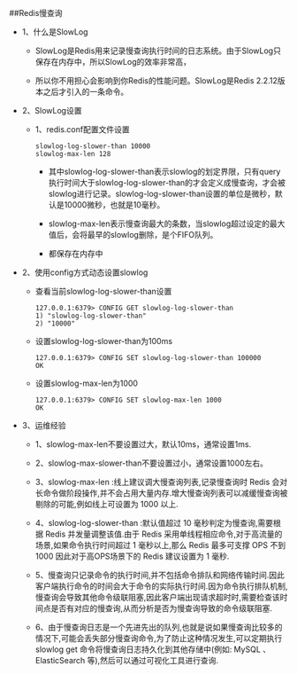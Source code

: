 ##Redis慢查询
- 1、什么是SlowLog
  - SlowLog是Redis用来记录慢查询执行时间的日志系统。由于SlowLog只保存在内存中，所以SlowLog的效率非常高，

  - 所以你不用担心会影响到你Redis的性能问题。SlowLog是Redis 2.2.12版本之后才引入的一条命令。
- 2、SlowLog设置
  - 1、redis.conf配置文件设置

     ```
     slowlog-log-slower-than 10000
     slowlog-max-len 128
     ```
         
    - 其中slowlog-log-slower-than表示slowlog的划定界限，只有query执行时间大于slowlog-log-slower-than的才会定义成慢查询，才会被slowlog进行记录。slowlog-log-slower-than设置的单位是微秒，默认是10000微秒，也就是10毫秒。

    - slowlog-max-len表示慢查询最大的条数，当slowlog超过设定的最大值后，会将最早的slowlog删除，是个FIFO队列。
    - 都保存在内存中

 - 2、使用config方式动态设置slowlog
     -  查看当前slowlog-log-slower-than设置

         ```
         127.0.0.1:6379> CONFIG GET slowlog-log-slower-than
         1) "slowlog-log-slower-than"
         2) "10000"
         ```
      - 设置slowlog-log-slower-than为100ms
        
         ```
         127.0.0.1:6379> CONFIG SET slowlog-log-slower-than 100000
         OK
         ```
       
     - 设置slowlog-max-len为1000
       
         ```
        127.0.0.1:6379> CONFIG SET slowlog-max-len 1000
        OK
         ```
- 3、运维经验
  - 1、slowlog-max-len不要设置过大，默认10ms，通常设置1ms.
  
  - 2、slowlog-max-slower-than不要设置过小，通常设置1000左右。
  - 3、slowlog-max-len :线上建议调大慢查询列表,记录慢查询时 Redis 会对长命令做阶段操作,并不会占用大量内存.增大慢查询列表可以减缓慢查询被剔除的可能,例如线上可设置为 1000 以上.

  - 4、slowlog-log-slower-than :默认值超过 10 毫秒判定为慢查询,需要根据 Redis 并发量调整该值.由于 Redis 采用单线程相应命令,对于高流量的场景,如果命令执行时间超过 1 毫秒以上,那么 Redis 最多可支撑 OPS 不到 1000 因此对于高OPS场景下的 Redis 建议设置为 1 毫秒.

  - 5、慢查询只记录命令的执行时间,并不包括命令排队和网络传输时间.因此客户端执行命令的时间会大于命令的实际执行时间.因为命令执行排队机制,慢查询会导致其他命令级联阻塞,因此客户端出现请求超时时,需要检查该时间点是否有对应的慢查询,从而分析是否为慢查询导致的命令级联阻塞.

  - 6、由于慢查询日志是一个先进先出的队列,也就是说如果慢查询比较多的情况下,可能会丢失部分慢查询命令,为了防止这种情况发生,可以定期执行 slowlog get 命令将慢查询日志持久化到其他存储中(例如: MySQL 、 ElasticSearch 等),然后可以通过可视化工具进行查询.
   


